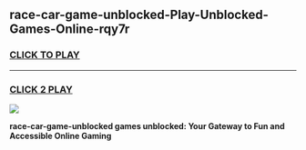 
## race-car-game-unblocked-Play-Unblocked-Games-Online-rqy7r
<h3>
<a href="https://premium76.site?title=race-car-game-unblocked&ref=25A">CLICK TO PLAY</a></h3>
<hr>

<h3>
<a href="https://premium76.site?title=race-car-game-unblocked&ref=25A">CLICK 2 PLAY</a>
  
</h3>

<a href="https://premium76.site?title=race-car-game-unblocked&ref=25A"><img src="https://clearcache.store/games.png"></a>


**race-car-game-unblocked games unblocked: Your Gateway to Fun and Accessible Online Gaming**
